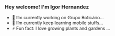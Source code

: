 ### Hey welcome! I'm Igor Hernandez

- 🔭 I’m currently working on Grupo Boticário...
- 🌱 I’m currently keep learning mobile stuffs...
- ⚡ Fun fact: I love growing plants and gardens ...
